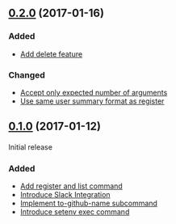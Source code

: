 ## [0.2.0](https://github.com/wantedly/developers-account-mapper/releases/tag/v0.2.0) (2017-01-16)

### Added

- [Add delete feature](https://github.com/wantedly/developers-account-mapper/pull/20)

### Changed

- [Accept only expected number of arguments](https://github.com/wantedly/developers-account-mapper/pull/19)
- [Use same user summary format as register](https://github.com/wantedly/developers-account-mapper/pull/21)

## [0.1.0](https://github.com/wantedly/developers-account-mapper/releases/tag/v0.1.0) (2017-01-12)

Initial release
　
### Added

- [Add register and list command](https://github.com/wantedly/developers-account-mapper/pull/6)
- [Introduce Slack Integration](https://github.com/wantedly/developers-account-mapper/pull/7)
- [Implement to-github-name subcommand](https://github.com/wantedly/developers-account-mapper/pull/9)
- [Introduce setenv exec command](https://github.com/wantedly/developers-account-mapper/pull/13)
